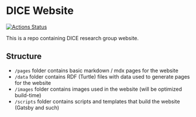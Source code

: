 # DICE Website

[![Actions Status](https://github.com/dice-group/dice-website/workflows/Build%20and%20deploy/badge.svg)](https://github.com/dice-group/dice-website/actions)

This is a repo containing DICE research group website.

## Structure

- `/pages` folder contains basic markdown / mdx pages for the website
- `/data` folder contains RDF (Turtle) files with data used to generate pages for the website
- `/images` folder contains images used in the website (will be optimized build-time)
- `/scripts` folder contains scripts and templates that build the website (Gatsby and such)
